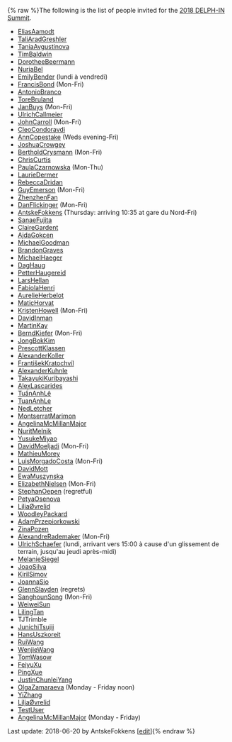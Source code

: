 {% raw %}The following is the list of people invited for the [2018 DELPH-IN
Summit](http://moin.delph-in.net/DiderotTop).

- [EliasAamodt](/EliasAamodt)
- [TaliAradGreshler](../TaliAradGreshler)
- [TaniaAvgustinova](../TaniaAvgustinova)
- [TimBaldwin](../TimBaldwin)
- [DorotheeBeermann](/DorotheeBeermann)
- [NuriaBel](/NuriaBel)
- [EmilyBender](../EmilyBender) (lundi à vendredi)
- [FrancisBond](../FrancisBond) (Mon-Fri)
- [AntonioBranco](../AntonioBranco)
- [ToreBruland](/ToreBruland)
- [JanBuys](../JanBuys) (Mon-Fri)
- [UlrichCallmeier](/UlrichCallmeier)
- [JohnCarroll](../JohnCarroll) (Mon-Fri)
- [CleoCondoravdi](/CleoCondoravdi)
- [AnnCopestake](../AnnCopestake) (Weds evening-Fri)
- [JoshuaCrowgey](../JoshuaCrowgey)
- [BertholdCrysmann](../BertholdCrysmann) (Mon-Fri)
- [ChrisCurtis](../ChrisCurtis)
- [PaulaCzarnowska](/PaulaCzarnowska) (Mon-Thu)
- [LaurieDermer](/LaurieDermer)
- [RebeccaDridan](../RebeccaDridan)
- [GuyEmerson](../GuyEmerson) (Mon-Fri)
- [ZhenzhenFan](/ZhenzhenFan)
- [DanFlickinger](../DanFlickinger) (Mon-Fri)
- [AntskeFokkens](../AntskeFokkens) (Thursday: arriving 10:35 at gare du
Nord-Fri)
- [SanaeFujita](/SanaeFujita)
- [ClaireGardent](/ClaireGardent)
- [AjdaGokcen](/AjdaGokcen)
- [MichaelGoodman](../MichaelGoodman)
- [BrandonGraves](/BrandonGraves)
- [MichaelHaeger](/MichaelHaeger)
- [DagHaug](/DagHaug)
- [PetterHaugereid](../PetterHaugereid)
- [LarsHellan](/LarsHellan)
- [FabiolaHenri](/FabiolaHenri)
- [AurelieHerbelot](/AurelieHerbelot)
- [MaticHorvat](/MaticHorvat)
- [KristenHowell](/KristenHowell) (Mon-Fri)
- [DavidInman](/DavidInman)
- [MartinKay](/MartinKay)
- [BerndKiefer](../BerndKiefer) (Mon-Fri)
- [JongBokKim](../JongBokKim)
- [PrescottKlassen](/PrescottKlassen)
- [AlexanderKoller](../AlexanderKoller)
- [FrantišekKratochvíl](/Franti%C5%A1ekKratochv%C3%ADl)
- [AlexanderKuhnle](/AlexanderKuhnle)
- [TakayukiKuribayashi](/TakayukiKuribayashi)
- [AlexLascarides](../AlexLascarides)
- [TuấnAnhLê](/Tu%E1%BA%A5nAnhL%C3%AA)
- [TuanAnhLe](../TuanAnhLe)
- [NedLetcher](../NedLetcher)
- [MontserratMarimon](/MontserratMarimon)
- [AngelinaMcMillanMajor](/AngelinaMcMillanMajor)
- [NuritMelnik](../NuritMelnik)
- [YusukeMiyao](/YusukeMiyao)
- [DavidMoeljadi](../DavidMoeljadi) (Mon-Fri)
- [MathieuMorey](/MathieuMorey)
- [LuisMorgadoCosta](../LuisMorgadoCosta) (Mon-Fri)
- [DavidMott](../DavidMott)
- [EwaMuszynska](/EwaMuszynska)
- [ElizabethNielsen](/ElizabethNielsen) (Mon-Fri)
- [StephanOepen](../StephanOepen) (regretful)
- [PetyaOsenova](../PetyaOsenova)
- [LiljaØvrelid](/Lilja%C3%98vrelid)
- [WoodleyPackard](/WoodleyPackard)
- [AdamPrzepiorkowski](/AdamPrzepiorkowski)
- [ZinaPozen](../ZinaPozen)
- [AlexandreRademaker](../AlexandreRademaker) (Mon-Fri)
- [UlrichSchaefer](../UlrichSchaefer) (lundi, arrivant vers 15:00 à cause
d'un glissement de terrain, jusqu'au jeudi après-midi)
- [MelanieSiegel](/MelanieSiegel)
- [JoaoSilva](../JoaoSilva)
- [KirilSimov](/KirilSimov)
- [JoannaSio](/JoannaSio)
- [GlennSlayden](../GlennSlayden) (regrets)
- [SanghounSong](../SanghounSong) (Mon-Fri)
- [WeiweiSun](../WeiweiSun)
- [LilingTan](../LilingTan)
- TJTrimble
- [JunichiTsujii](/JunichiTsujii)
- [HansUszkoreit](../HansUszkoreit)
- [RuiWang](/RuiWang)
- [WenjieWang](../WenjieWang)
- [TomWasow](/TomWasow)
- [FeiyuXu](../FeiyuXu)
- [PingXue](/PingXue)
- [JustinChunleiYang](../JustinChunleiYang)
- [OlgaZamaraeva](../OlgaZamaraeva) (Monday - Friday noon)
- [YiZhang](../YiZhang)
- [LiljaØvrelid](/Lilja%C3%98vrelid)
- [TestUser](/TestUser)
- [AngelinaMcMillanMajor](/AngelinaMcMillanMajor) (Monday - Friday)

Last update: 2018-06-20 by AntskeFokkens [[edit](https://github.com/delph-in/docs/wiki/DiderotParticipants/_edit)]{% endraw %}